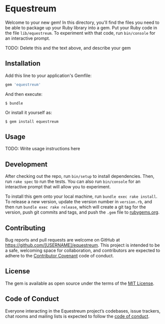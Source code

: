# Equestreum

Welcome to your new gem! In this directory, you'll find the files you need to be able to package up your Ruby library into a gem. Put your Ruby code in the file `lib/equestreum`. To experiment with that code, run `bin/console` for an interactive prompt.

TODO: Delete this and the text above, and describe your gem

## Installation

Add this line to your application's Gemfile:

```ruby
gem 'equestreum'
```

And then execute:

    $ bundle

Or install it yourself as:

    $ gem install equestreum

## Usage

TODO: Write usage instructions here

## Development

After checking out the repo, run `bin/setup` to install dependencies. Then, run `rake spec` to run the tests. You can also run `bin/console` for an interactive prompt that will allow you to experiment.

To install this gem onto your local machine, run `bundle exec rake install`. To release a new version, update the version number in `version.rb`, and then run `bundle exec rake release`, which will create a git tag for the version, push git commits and tags, and push the `.gem` file to [rubygems.org](https://rubygems.org).

## Contributing

Bug reports and pull requests are welcome on GitHub at https://github.com/[USERNAME]/equestreum. This project is intended to be a safe, welcoming space for collaboration, and contributors are expected to adhere to the [Contributor Covenant](http://contributor-covenant.org) code of conduct.

## License

The gem is available as open source under the terms of the [MIT License](https://opensource.org/licenses/MIT).

## Code of Conduct

Everyone interacting in the Equestreum project’s codebases, issue trackers, chat rooms and mailing lists is expected to follow the [code of conduct](https://github.com/[USERNAME]/equestreum/blob/master/CODE_OF_CONDUCT.md).
